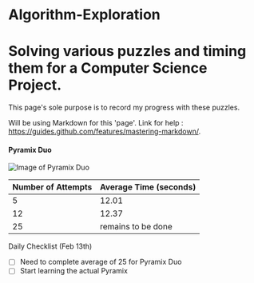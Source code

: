 # Algorithm-Exploration
# Solving various puzzles and timing them for a Computer Science Project.
This page's sole purpose is to record my progress with these puzzles.

Will be using Markdown for this 'page'. Link for help : https://guides.github.com/features/mastering-markdown/. 

<h4> Pyramix Duo </h4>

<img src="https://www.maskecubos.com/4979-large_default/lefun-pyraminx-duo.jpg" alt = "Image of Pyramix Duo">

Number of Attempts | Average Time (seconds)
 -------------------|---------
5     |   12.01
12 | 12.37 
25 | remains to be done 

Daily Checklist (Feb 13th)
- [ ] Need to complete average of 25 for Pyramix Duo
- [ ] Start learning the actual Pyramix
